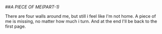 ##_A PIECE OF ME(PART-1)_ 

There are four walls around me,
but still i feel like I'm not home.
A piece of me is missing, 
no matter how much i turn.
And at the end I'll be back to the first page.
